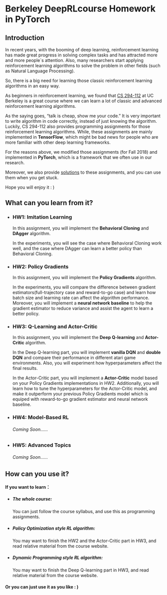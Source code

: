 # Berkeley DeepRLcourse Homework in PyTorch
## Introduction

In recent years, with the booming of deep learning, reinforcement learning has made great progress in solving complex tasks and has attracted more and more people`s attention. Also, many researchers start applying reinforcement learning algorithms to solve the problem in other fields (such as Natural Language Processing).

So, there is a big need for learning those classic reinforcement learning algorithms in an easy way.

As beginners in reinforcement learning, we found that [CS 294-112](http://rail.eecs.berkeley.edu/deeprlcourse/) at UC Berkeley is a great course where we can learn a lot of classic and advanced reinforcement learning algorithms.

As the saying goes, “talk is cheap, show me your code.” It is very important to write algorithm in code correctly, instead of just knowing the algorithm. Luckily, CS 294-112 also provides programming assignments for those reinforcement learning algorithms. While, these assignments are mainly implemented in **TensorFlow**, which might be bad news for people who are more familiar with other deep learning frameworks.

For the reasons above, we modified those assignments (for Fall 2018) and implemented in **PyTorch**, which is a framework that we often use in our research. 

Moreover, we also provide [solutions](https://github.com/KuNyaa/berkeleydeeprlcourse-homework-pytorch-solution) to these assignments, and you can use them when you get stuck.

Hope you will enjoy it : )



## What can you learn from it?

- ### HW1: Imitation Learning

  In this assignment, you will implement the **Behavioral Cloning** and **DAgger** algorithm. 

  In the experiments, you will see the case where Behavioral Cloning work well, and the case where DAgger can learn a better policy than Behavioral Cloning.

- ### HW2: Policy Gradients

  In this assignment, you will implement the **Policy Gradients** algorithm.

  In the experiments, you will compare the difference between gradient estimators(full-trajectory case and reward-to-go case) and learn how batch size and learning rate can affect the algorithm performance. Moreover, you will implement a **neural network baseline** to help the gradient estimator to reduce variance and assist the agent to learn a better policy.

- ### HW3: Q-Learning and Actor-Critic

  In this assignment, you will implement the **Deep Q-learning** and **Actor-Critic** algorithm.

  In the Deep Q-learning part, you will implement **vanilla DQN** and **double DQN** and compare their performance in different atari game environments. Also, you will experiment how hyperparameters affect the final results.

  In the Actor-Critic part, you will implement a **Actor-Critic** model based on your Policy Gradients implementations in HW2. Additionally, you will learn how to tune the hyperparameters for the Actor-Critic model, and make it outperform your previous Policy Gradients model which is equiped with reward-to-go gradient estimator and neural network baseline.

- ### HW4: Model-Based RL

  ###### Coming Soon......

- ### HW5: Advanced Topics

  ###### Coming Soon......



## How can you use it?

#### If you want to learn：

- ##### The whole course:

  You can just follow the course syllabus, and use this as programming assignments.

- ##### Policy Optimization style RL algorithm:

  You may want to finish the HW2 and the Actor-Critic part in HW3, and read relative material from the course website.

- ##### Dynamic Programming style RL algorithm:

  You may want to finish the Deep Q-learning part in HW3, and read relative material from the course website.

#### Or you can just use it as you like : )